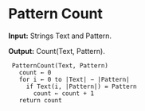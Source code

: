 # **Pattern Count**

**Input:** Strings Text and Pattern.
     
**Output:** Count(Text, Pattern).
     

     PatternCount(Text, Pattern)
       count ← 0
       for i ← 0 to |Text| − |Pattern|
         if Text(i, |Pattern|) = Pattern
           count ← count + 1
       return count

